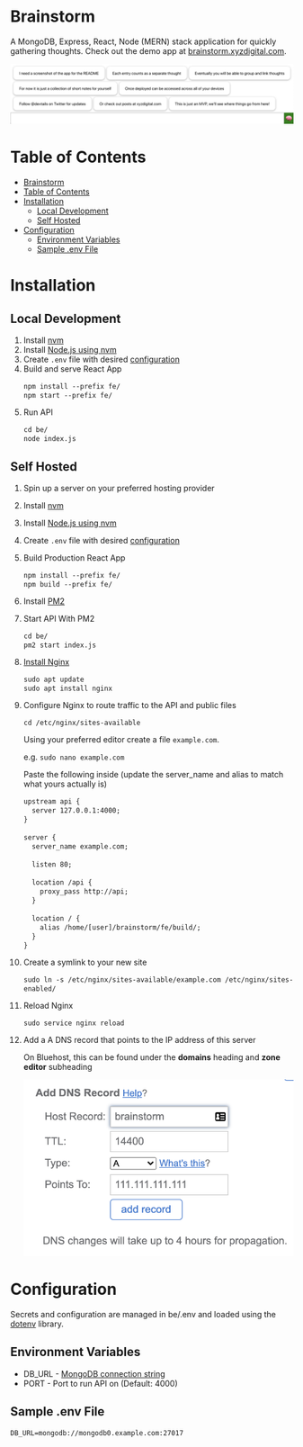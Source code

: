 # Brainstorm

A MongoDB, Express, React, Node (MERN) stack application for quickly gathering thoughts. Check out the demo app at [brainstorm.xyzdigital.com](http://brainstorm.xyzdigital.com).

![Brainstorm App](images/brainstorm-app.png)

# Table of Contents

- [Brainstorm](#brainstorm)
- [Table of Contents](#table-of-contents)
- [Installation](#installation)
  - [Local Development](#local-development)
  - [Self Hosted](#self-hosted)
- [Configuration](#configuration)
  - [Environment Variables](#environment-variables)
  - [Sample .env File](#sample-env-file)

# Installation

## Local Development

1. Install [nvm](https://github.com/nvm-sh/nvm#installing-and-updating)
2. Install [Node.js using nvm](https://github.com/nvm-sh/nvm#usage)
3. Create `.env` file with desired [configuration](#configuration)
4. Build and serve React App
    ```
    npm install --prefix fe/
    npm start --prefix fe/
    ```
5. Run API
    ```
    cd be/
    node index.js
    ```

## Self Hosted

1. Spin up a server on your preferred hosting provider
2. Install [nvm](https://github.com/nvm-sh/nvm#installing-and-updating)
3. Install [Node.js using nvm](https://github.com/nvm-sh/nvm#usage)
4. Create `.env` file with desired [configuration](#configuration)
5. Build Production React App
    ```
    npm install --prefix fe/
    npm build --prefix fe/
    ```
6. Install [PM2](https://github.com/Unitech/pm2#installing-pm2)
7. Start API With PM2
    ```
    cd be/
    pm2 start index.js
    ```
8. [Install Nginx](https://www.digitalocean.com/community/tutorials/how-to-install-nginx-on-ubuntu-18-04)
    ```
    sudo apt update
    sudo apt install nginx
    ```
9. Configure Nginx to route traffic to the API and public files
    
    ```
    cd /etc/nginx/sites-available
    ```

    Using your preferred editor create a file `example.com`.

    e.g. `sudo nano example.com`

    Paste the following inside (update the server_name and alias to match what yours actually is)

    ```
    upstream api {
      server 127.0.0.1:4000;
    }

    server {
      server_name example.com;

      listen 80;

      location /api {
        proxy_pass http://api;
      }

      location / {
        alias /home/[user]/brainstorm/fe/build/;
      }
    }
    ```
10. Create a symlink to your new site
    ```
    sudo ln -s /etc/nginx/sites-available/example.com /etc/nginx/sites-enabled/
    ```
11. Reload Nginx
    ```
    sudo service nginx reload
    ```
12. Add a A DNS record that points to the IP address of this server
    
    On Bluehost, this can be found under the **domains** heading and **zone editor** subheading

    ![Bluehost Add DNS Record](images/add-dns-bluehost.png)

# Configuration

Secrets and configuration are managed in be/.env and loaded using the [dotenv](https://github.com/motdotla/dotenv) library.

## Environment Variables

- DB_URL - [MongoDB connection string](https://docs.mongodb.com/manual/reference/connection-string/)
- PORT - Port to run API on (Default: 4000)

## Sample .env File

```
DB_URL=mongodb://mongodb0.example.com:27017
```
